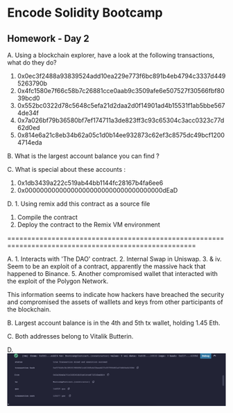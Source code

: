 # Encode Solidity Bootcamp

## Homework - Day 2

A. Using a blockchain explorer, have a look at the following transactions, what do they do?
 1. 0x0ec3f2488a93839524add10ea229e773f6bc891b4eb4794c3337d4495263790b
 2. 0x4fc1580e7f66c58b7c26881cce0aab9c3509afe6e507527f30566fbf8039bcd0
 3. 0x552bc0322d78c5648c5efa21d2daa2d0f14901ad4b15531f1ab5bbe5674de34f
 4. 0x7a026bf79b36580bf7ef174711a3de823ff3c93c65304c3acc0323c77d62d0ed
 5. 0x814e6a21c8eb34b62a05c1d0b14ee932873c62ef3c8575dc49bcf12004714eda

B. What is the largest account balance you can find ?

C. What is special about these accounts :
 1. 0x1db3439a222c519ab44bb1144fc28167b4fa6ee6
 2. 0x000000000000000000000000000000000000dEaD

D. 1. Using remix add this contract as a source file
 1. Compile the contract
 2. Deploy the contract to the Remix VM environment




=====================================================================================================





A. 
    1. Interacts with 'The DAO' contract.
    2. Internal Swap in Uniswap.
    3. & iv. Seem to be an exploit of a contract, apparently the massive hack that happened to Binance.
    5. Another compromised wallet that interacted with the exploit of the Polygon Network.

This information seems to indicate how hackers have breached the security and compromised the assets of walllets and keys from other participants of the blockchain.

B. Largest account balance is in the 4th and 5th tx wallet, holding 1.45 Eth.

C. Both addresses belong to Vitalik Butterin.

D. ![Solution:](./screen.png)

